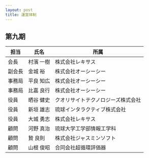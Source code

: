 ```yaml
---
layout: post
title: 運営体制
---
```


第九期
--------------------------------------------------------------------------------

担当   | 氏名      | 所属
------ | --------- | ---------------------------------------------------------
会長   | 村濱 一樹 | 株式会社レキサス
副会長 | 金城 裕   | 株式会社オーシーシー
事務局 | 平良 知広 | 株式会社オーシーシー
事務局 | 比嘉 良行 | 株式会社オーシーシー
役員   | 晒谷 健史 | クオリサイトテクノロジーズ株式会社
役員   | 新垣 雄志 | 琉球インタラクティブ株式会社
役員   | 大城 勇志 | 株式会社レキサス
顧問   | 河野 真治 | 琉球大学工学部情報工学科
顧問   | 贄 良則   | 株式会社ジャスミンソフト
顧問   | 山根 俊昭 | 合同会社超循環評価器
